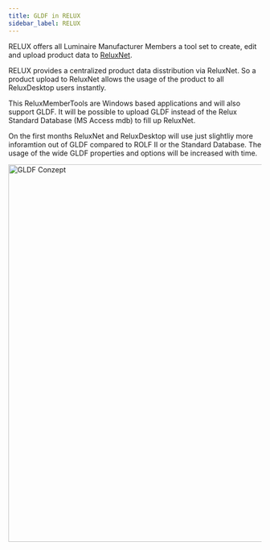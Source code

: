 ```yaml
---
title: GLDF in RELUX
sidebar_label: RELUX
---
```

<!-- markdownlint-disable MD033 (no html im markdown) -->

RELUX offers all Luminaire Manufacturer Members a tool set to create, edit and upload product data to [ReluxNet](https://relux.com/en/search/luminaires/DE/#).

RELUX provides a centralized product data disstribution via ReluxNet. So a product upload to ReluxNet allows the usage of the product to all ReluxDesktop users instantly.

This ReluxMemberTools are Windows based applications and will also support GLDF.
It will be possible to upload GLDF instead of the Relux Standard Database (MS Access mdb) to fill up ReluxNet.

On the first months ReluxNet and ReluxDesktop will use just slightliy more inforamtion out of GLDF compared to ROLF II or the Standard Database. The usage of the wide GLDF properties and options will be increased with time.

<img src="static/img/docs/overview/ReluxNet.png" alt="GLDF Conzept" width="750" /><br/><br/>
